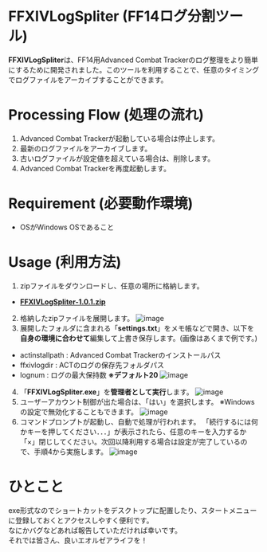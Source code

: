 # FFXIVLogSpliter (FF14ログ分割ツール)
**FFXIVLogSpliter**は、FF14用Advanced Combat Trackerのログ整理をより簡単にするために開発されました。このツールを利用することで、任意のタイミングでログファイルをアーカイブすることができます。

# Processing Flow (処理の流れ)
1. Advanced Combat Trackerが起動している場合は停止します。
2. 最新のログファイルをアーカイブします。
3. 古いログファイルが設定値を超えている場合は、削除します。
4. Advanced Combat Trackerを再度起動します。

# Requirement (必要動作環境)
* OSがWindows OSであること

# Usage (利用方法)
1. zipファイルをダウンロードし、任意の場所に格納します。
* [**FFXIVLogSpliter-1.0.1.zip**](https://github.com/ikesan009/FFXIVLogSpliter/archive/refs/tags/1.0.1.zip)
2. 格納したzipファイルを展開します。
![image](https://user-images.githubusercontent.com/30005561/169692294-c8ac7111-1ebd-483a-8481-2392bf986de9.png)
3. 展開したフォルダに含まれる「**settings.txt**」をメモ帳などで開き、以下を**自身の環境に合わせて**編集して上書き保存します。(画像はあくまで例です。)
* actinstallpath : Advanced Combat Trackerのインストールパス
* ffxivlogdir : ACTのログの保存先フォルダパス
* lognum : ログの最大保持数 **※デフォルト20**
![image](https://user-images.githubusercontent.com/30005561/169692926-75937478-014d-431b-bafe-582d66912996.png)
4. 「**FFXIVLogSpliter.exe**」を**管理者として実行**します。
![image](https://user-images.githubusercontent.com/30005561/169692978-d845499d-534e-4c5a-a9b8-d4cebf88d3a7.png)
5. ユーザーアカウント制御が出た場合は、「はい」を選択します。
※Windowsの設定で無効化することもできます。
![image](https://user-images.githubusercontent.com/30005561/169693049-2c7d0c72-4f6f-4859-9a83-10426f8fb844.png)
6. コマンドプロンプトが起動し、自動で処理が行われます。
「続行するには何かキーを押してください．．．」が表示されたら、任意のキーを入力するか「×」閉じしてください。次回以降利用する場合は設定が完了しているので、手順4から実施します。
![image](https://user-images.githubusercontent.com/30005561/169693132-e64941ad-6341-4a84-abdc-bfaf386faaab.png)

# ひとこと
exe形式なのでショートカットをデスクトップに配置したり、スタートメニューに登録しておくとアクセスしやすく便利です。  
なにかバグなどあれば報告していただければ幸いです。  
それでは皆さん、良いエオルゼアライフを！
